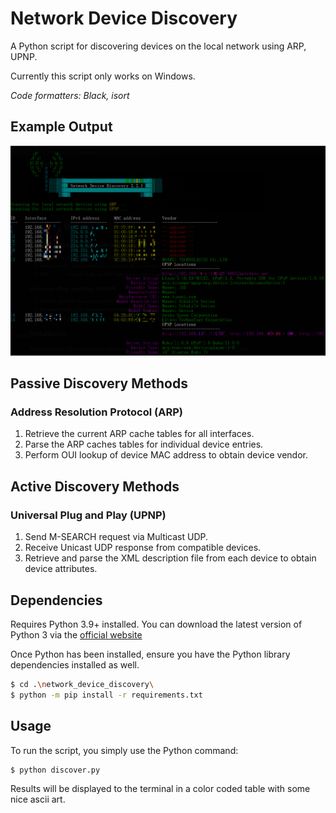 # Network Device Discovery
A Python script for discovering devices on the local network using ARP, UPNP.

Currently this script only works on Windows.

*Code formatters: Black, isort*

## Example Output

![screenshot](https://github.com/computermadscientist/network_device_discovery/blob/main/resources/screenshot_001.png)

## Passive Discovery Methods

### Address Resolution Protocol (ARP)

1. Retrieve the current ARP cache tables for all interfaces.
2. Parse the ARP caches tables for individual device entries.
3. Perform OUI lookup of device MAC address to obtain device vendor.

## Active Discovery Methods

### Universal Plug and Play (UPNP)

1. Send M-SEARCH request via Multicast UDP.
2. Receive Unicast UDP response from compatible devices.
3. Retrieve and parse the XML description file from each device to obtain device attributes.

## Dependencies

Requires Python 3.9+ installed. 
You can download the latest version of Python 3 via the [official website](https://www.python.org/downloads/)

Once Python has been installed, ensure you have the Python library dependencies installed as well.
```bash
$ cd .\network_device_discovery\
$ python -m pip install -r requirements.txt
```

## Usage

To run the script, you simply use the Python command:
```bash
$ python discover.py
```
Results will be displayed to the terminal in a color coded table with some nice ascii art.